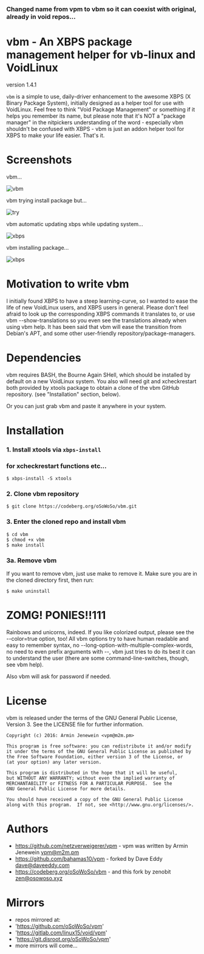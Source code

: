 ### Changed name from vpm to vbm so it can coexist with original, already in void repos...
# vbm - An XBPS package management helper for vb-linux and VoidLinux
version 1.4.1

`vbm` is a simple to use, daily-driver enhancement to the awesome XBPS (X Binary
Package System), initially designed as a helper tool for use with VoidLinux.
Feel free to think "Void Package Management" or something if it helps you
remember its name, but please note that it's NOT a "package manager" in the
nitpickers understanding of the word - especially vbm shouldn't be confused with
XBPS - vbm is just an addon helper tool for XBPS to make your life easier.
That's it.

# Screenshots

vbm...

![vbm](https://codeberg.org/oSoWoSo/vbm/raw/branch/main/screenshots/vbm.png)

vbm trying install package but...

![try](https://codeberg.org/oSoWoSo/vbm/raw/branch/main/screenshots/vbm2.png)

vbm automatic updating xbps while updating system...

![xbps](https://codeberg.org/oSoWoSo/vbm/raw/branch/main/screenshots/vbm3.png)

vbm installing package...

![xbps](https://codeberg.org/oSoWoSo/vbm/raw/branch/main/screenshots/vbm4.png)

# Motivation to write vbm

I initially found XBPS to have a steep learning-curve, so I wanted to ease the
life of new VoidLinux users, and XBPS users in general. Please don't feel afraid
to look up the corresponding XBPS commands it translates to, or use vbm
--show-translations so you even see the translations already when using vbm
help. It has been said that vbm will ease the transition from Debian's APT, and
some other user-friendly repository/package-managers.

# Dependencies

vbm requires BASH, the Bourne Again SHell, which should be installed by default
on a new VoidLinux system. You also will need git and xcheckrestart both provided
by xtools package to obtain a clone of the vbm GitHub repository.
(see "Installation" section, below).

Or you can just grab vbm and paste it anywhere in your system.

# Installation

### 1. Install xtools via `xbps-install`
### for xcheckrestart functions etc...

    $ xbps-install -S xtools    

### 2. Clone vbm repository

    $ git clone https://codeberg.org/oSoWoSo/vbm.git

### 3. Enter the cloned repo and install vbm

    $ cd vbm
    $ chmod +x vbm
    $ make install
        
### 3a. Remove vbm

If you want to remove vbm, just use make to remove it. Make sure you are in the cloned directory first, then run:

    $ make uninstall

# ZOMG! PONIES!!111

Rainbows and unicorns, indeed. If you like colorized output, please see the
--color=true option, too! All vbm options try to have human readable and easy to
remember syntax, no --long-option-with-multiple-complex-words, no need to even
prefix arguments with --, vbm just tries to do its best it can to understand the
user (there are some command-line-switches, though, see vbm help).

Also vbm will ask for password if needed.

# License

vbm is released under the terms of the GNU General Public License,
Version 3. See the LICENSE file for further information.

```
Copyright (c) 2016: Armin Jenewein <vpm@m2m.pm>

This program is free software: you can redistribute it and/or modify
it under the terms of the GNU General Public License as published by
the Free Software Foundation, either version 3 of the License, or
(at your option) any later version.

This program is distributed in the hope that it will be useful,
but WITHOUT ANY WARRANTY; without even the implied warranty of
MERCHANTABILITY or FITNESS FOR A PARTICULAR PURPOSE.  See the
GNU General Public License for more details.

You should have received a copy of the GNU General Public License
along with this program.  If not, see <http://www.gnu.org/licenses/>.
```

# Authors

- https://github.com/netzverweigerer/vpm - vpm was written by Armin Jenewein <vpm@m2m.pm>
- https://github.com/bahamas10/vpm - forked by Dave Eddy <dave@daveeddy.com>
- https://codeberg.org/oSoWoSo/vbm - and this fork by zenobit <zen@osowoso.xyz>

# Mirrors

- repos mirrored at:
- 'https://github.com/oSoWoSo/vpm'
- 'https://gitlab.com/linux15/void/vpm'
- 'https://git.disroot.org/oSoWoSo/vpm'
- more mirrors will come...
